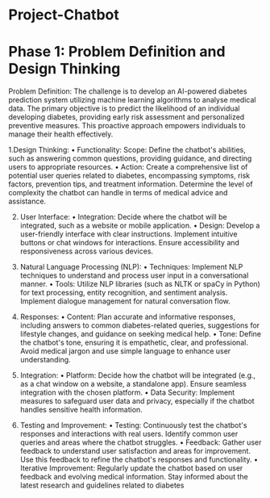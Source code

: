 # Project-Chatbot
# Phase 1: Problem Definition and Design Thinking
Problem Definition:
The challenge is to develop an AI-powered diabetes prediction system utilizing machine learning algorithms to analyse medical data. The primary objective is to predict the likelihood of an individual developing diabetes, providing early risk assessment and personalized preventive measures. This proactive approach empowers individuals to manage their health effectively.

1.Design Thinking: 
• Functionality:
 Scope: Define the chatbot's abilities, such as answering common questions, providing guidance, and directing users to appropriate resources.
• Action: Create a comprehensive list of potential user queries related to diabetes, encompassing symptoms, risk factors, prevention tips, and treatment information. Determine the level of complexity the chatbot can handle in terms of medical advice and assistance.

2. User Interface: 
• Integration: Decide where the chatbot will be integrated, such as a website or mobile application.
• Design: Develop a user-friendly interface with clear instructions. Implement intuitive buttons or chat windows for interactions. Ensure accessibility and responsiveness across various devices.

3. Natural Language Processing (NLP):
 • Techniques: Implement NLP techniques to understand and process user input in a conversational manner.
• Tools: Utilize NLP libraries (such as NLTK or spaCy in Python) for text processing, entity recognition, and sentiment analysis. Implement dialogue management for natural conversation flow.

4. Responses: 
• Content: Plan accurate and informative responses, including answers to common diabetes-related queries, suggestions for lifestyle changes, and guidance on seeking medical help.
• Tone: Define the chatbot's tone, ensuring it is empathetic, clear, and professional. Avoid medical jargon and use simple language to enhance user understanding.

5. Integration: 
• Platform: Decide how the chatbot will be integrated (e.g., as a chat window on a website, a standalone app). Ensure seamless integration with the chosen platform.
• Data Security: Implement measures to safeguard user data and privacy, especially if the chatbot handles sensitive health information.

6. Testing and Improvement:
• Testing: Continuously test the chatbot's responses and interactions with real users. Identify common user queries and areas where the chatbot struggles.
• Feedback: Gather user feedback to understand user satisfaction and areas for improvement. Use this feedback to refine the chatbot's responses and functionality.
• Iterative Improvement: Regularly update the chatbot based on user feedback and evolving medical information. Stay informed about the latest research and guidelines related to diabetes
